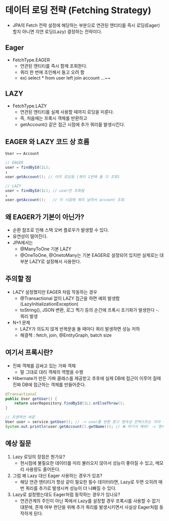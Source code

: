 # 데이터 로딩 전략 (Fetching Strategy)
- JPA의 Fetch 전략 설정에 해당하는 부분으로 연관된 엔티티를 즉시 로딩(Eager)할지 아니면 지연 로딩(Lazy) 결정하는 전략이다.

## Eager
- FetchType.EAGER
    - 연관된 엔티티를 즉시 함께 조회한다.
    - 쿼리 한 번에 조인해서 들고 오려 함
    - ex) select * from user left join account ...~~
## LAZY
- FetchType.LAZY
    - 연관된 엔티티를 실제 사용할 때까지 로딩을 미룬다.
    - 즉, 처음에는 프록시 객체를 반환하고
    - getAccount() 같은 접근 시점에 추가 쿼리를 발생시킨다.

## EAGER 와 LAZY 코드 상 흐름
```java
User ←→ Account

// EAGER
user = findById(1L);
↓
user.getAccount(); // 이미 로딩됨 (쿼리 1번에 둘 다 조회)

// LAZY
user = findById(1L); // user만 조회됨
↓
user.getAccount();   // 이 시점에 쿼리 날려서 account 조회
```

## 왜 EAGER가 기본이 아닌가?
- 순환 참조로 인해 스택 오버 플로우가 발생할 수 있다.
- 유연성이 떨어진다.
- JPA에서는 
    - @ManyToOne 기본 LAZY
    - @OneToOne, @OnetoMany는 기본 EAGER로 설정되어 있지만 실제로는 대부분 LAZY로 설정해서 사용한다.

## 주의할 점
- LAZY 설정했지만 EAGER 처럼 작동하는 경우
    - @Transactional 없이 LAZY 접근을 하면 예외 발생함(LazyInitializationException)
    - toString(), JSON 변환, 로그 찍기 등의 순간에 프록시 초기화가 발생한다 -. 쿼리 발생
- N+1 문제
    - LAZY가 의도치 않게 반복문을 돌 때마다 쿼리 발생하면 성능 저하
    - 해결책 : fetch, join, @EntityGraph, batch size

## 여기서 프록시란?
- 진짜 객체를 감싸고 있는 가짜 객체
    - 말 그대로 대리 객체의 역할을 수행
- Hibernate가 만든 가짜 클래스를 제공받고 추후에 실제 DB에 접근이 이루어 질때 진짜 DB에 접근하는 객체를 만들어준다.
```java
@Transactional
public User getUser() {
    return userRepository.findById(1L).orElseThrow();
}

// 트랜잭션 바깥
User user = service.getUser(); // -> user를 반환 받고 영속성 컨텍스트는 이미 죽은 상태
System.out.println(user.getAccount().getName()); // ❌ 여기서 예외! -> 영속성 컨텍스트가 죽은 경우에는 (DB 세션이 종료 된) 더 이상 DB 접근이 불가능해져서 예외 발생
```

## 예상 질문
1. Lazy 로딩의 장점은 뭔가요?
    - 현시점에 불필요한 데이터를 미리 불러오지 않아서 성능이 좋아질 수 있고, 메모리 사용량도 줄어든다.
2. 그럼 왜 Lazy 대신 Eager 사용하는 경우가 있죠?
    - 해당 연관 엔티티가 항상 같이 필요한 필수 데이터라면, Lazy로 두면 오히려 매번 쿼리를 추가로 발생시켜 성능이 더 나빠질 수 있다.
3. Lazy로 설정했는데도 Eager처럼 동작하는 경우가 있나요?
    - 연관관계의 주인이 아닌 쪽에서 Lazy를 설정할 경우 프록시를 사용할 수 없기 댸문에, 존재 여부 판단을 위해 추가 쿼리를 발생시키면서 사실상 Eager처럼 동작하게 된다.